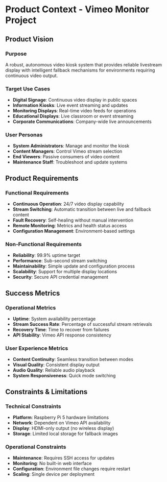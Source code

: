 # Product Context - Vimeo Monitor Project

## Product Vision

### Purpose
A robust, autonomous video kiosk system that provides reliable livestream display with intelligent fallback mechanisms for environments requiring continuous video output.

### Target Use Cases
- **Digital Signage**: Continuous video display in public spaces
- **Information Kiosks**: Live event streaming and updates
- **Monitoring Displays**: Real-time video feeds for operations
- **Educational Displays**: Live classroom or event streaming
- **Corporate Communications**: Company-wide live announcements

### User Personas
- **System Administrators**: Manage and monitor the kiosk
- **Content Managers**: Control Vimeo stream selection
- **End Viewers**: Passive consumers of video content
- **Maintenance Staff**: Troubleshoot and update systems

## Product Requirements

### Functional Requirements
- **Continuous Operation**: 24/7 video display capability
- **Stream Switching**: Automatic transition between live and fallback content
- **Fault Recovery**: Self-healing without manual intervention
- **Remote Monitoring**: Metrics and health status access
- **Configuration Management**: Environment-based settings

### Non-Functional Requirements
- **Reliability**: 99.9% uptime target
- **Performance**: Sub-second stream switching
- **Maintainability**: Simple update and configuration process
- **Scalability**: Support for multiple display locations
- **Security**: Secure API credential management

## Success Metrics

### Operational Metrics
- **Uptime**: System availability percentage
- **Stream Success Rate**: Percentage of successful stream retrievals
- **Recovery Time**: Time to recover from failures
- **API Stability**: Vimeo API response consistency

### User Experience Metrics
- **Content Continuity**: Seamless transition between modes
- **Visual Quality**: Consistent display output
- **Audio Quality**: Reliable audio playback
- **System Responsiveness**: Quick mode switching

## Constraints & Limitations

### Technical Constraints
- **Platform**: Raspberry Pi 5 hardware limitations
- **Network**: Dependent on Vimeo API availability
- **Display**: HDMI-only output (no wireless display)
- **Storage**: Limited local storage for fallback images

### Operational Constraints
- **Maintenance**: Requires SSH access for updates
- **Monitoring**: No built-in web interface
- **Configuration**: Environment file changes require restart
- **Scaling**: Single device per deployment
